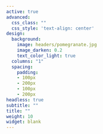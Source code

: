 ```yaml
---
active: true
advanced:
  css_class: ""
  css_style: 'text-align: center'
design:
  background:
    image: headers/pomegranate.jpg
    image_darken: 0.2
    text_color_light: true
  columns: "1"
  spacing:
    padding:
    - 100px
    - 200px
    - 100px
    - 200px
headless: true
subtitle: ""
title: ""
weight: 10
widget: blank
---
```

